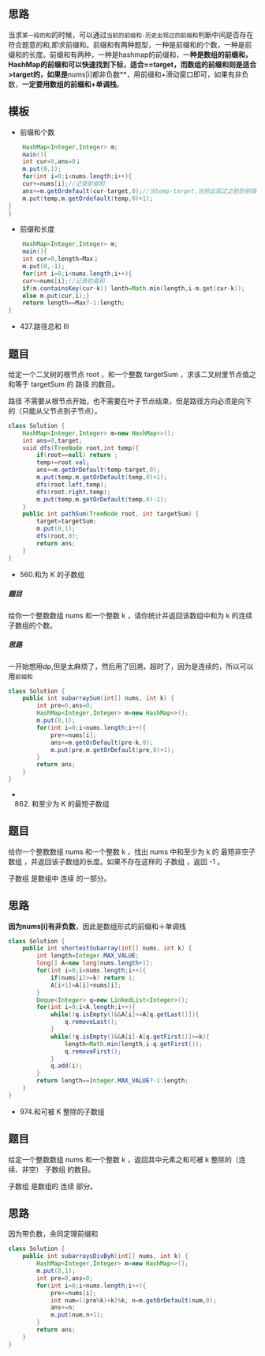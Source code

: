 ## 思路
当求`某一段的和`的时候，可以通过`当前的前缀和-历史出现过的前缀和`判断中间是否存在符合题意的和,即求前缀和。前缀和有两种题型，一种是前缀和的个数，一种是前缀和的长度。前缀和有两种，一种是hashmap的前缀和，一**种是数组的前缀和，HashMap的前缀和可以快速找到下标，适合==target，而数组的前缀和则是适合>target的，如果是**nums[i]都非负数**，用前缀和+滑动窗口即可，如果有非负数，**一定要用数组的前缀和+单调栈**。
## 模板
* 前缀和个数
```java
	HashMap<Integer,Integer> m;
	main(){
	int cur=0,ans=0；
	m.put(0,1);
	for(int i=0;i<nums.length;i++){
	cur+=nums[i];//记录前缀和
	ans+=m.getOrdefault(cur-target,0);//当temp-target,当他出现过之前的前缀和时候，那么这一段就是符合题意
	m.put(temp,m.getOrdefault(temp,0)+1);
}
}
```
* 前缀和长度 
```java
	HashMap<Integer,Integer> m;
	main(){
	int cur=0,length=Max；
	m.put(0,-1);
	for(int i=0;i<nums.length;i++){
	cur+=nums[i];//记录前缀和
	if(m.containsKey(cur-k)) lenth=Math.min(length,i-m.get(cur-k));
	else m.put(cur,i);}
	return length==Max?-1:length;
}
```
*  437.路径总和 III
## 题目

给定一个二叉树的根节点 root ，和一个整数 targetSum ，求该二叉树里节点值之和等于 targetSum 的 路径 的数目。

路径 不需要从根节点开始，也不需要在叶子节点结束，但是路径方向必须是向下的（只能从父节点到子节点）。
```java
class Solution {
    HashMap<Integer,Integer> m=new HashMap<>();
    int ans=0,target;
    void dfs(TreeNode root,int temp){
        if(root==null) return ;
        temp+=root.val;
        ans+=m.getOrDefault(temp-target,0);
        m.put(temp,m.getOrDefault(temp,0)+1);
        dfs(root.left,temp);
        dfs(root.right,temp);
        m.put(temp,m.getOrDefault(temp,0)-1);
    }
    public int pathSum(TreeNode root, int targetSum) {
        target=targetSum;
        m.put(0,1);
        dfs(root,0);
        return ans;
    }
}
```
*  560.和为 K 的子数组
##### 题目
给你一个整数数组 nums 和一个整数 k ，请你统计并返回该数组中和为 k 的连续子数组的个数。

##### 思路
一开始想用dp,但是太麻烦了，然后用了回溯，超时了，因为是连续的，所以可以用`前缀和`
```java
class Solution {
    public int subarraySum(int[] nums, int k) {
        int pre=0,ans=0;
        HashMap<Integer,Integer> m=new HashMap<>();
        m.put(0,1);
        for(int i=0;i<nums.length;i++){
            pre+=nums[i];
            ans+=m.getOrDefault(pre-k,0);
            m.put(pre,m.getOrDefault(pre,0)+1);
        }
        return ans;
    }
}
```
* 862. 和至少为 K 的最短子数组

## 题目
给你一个整数数组 nums 和一个整数 k ，找出 nums 中和至少为 k 的 最短非空子数组 ，并返回该子数组的长度。如果不存在这样的 子数组 ，返回 -1 。

子数组 是数组中 连续 的一部分。
## 思路
**因为nums[i]有非负数**，因此是数组形式的前缀和＋单调栈
```java
class Solution {
    public int shortestSubarray(int[] nums, int k) {
        int length=Integer.MAX_VALUE;
        long[] A=new long[nums.length+1];
        for(int i=0;i<nums.length;i++){
            if(nums[i]>=k) return 1;
            A[i+1]=A[i]+nums[i];
        }
        Deque<Integer> q=new LinkedList<Integer>();
        for(int i=0;i<A.length;i++){
            while(!q.isEmpty()&&A[i]<=A[q.getLast()]){
                q.removeLast();
            }
            while(!q.isEmpty()&&A[i]-A[q.getFirst()]>=k){
                length=Math.min(length,i-q.getFirst());
                q.removeFirst();
            }
            q.add(i);
        }
        return length==Integer.MAX_VALUE?-1:length;
    }
}
```
* 974.和可被 K 整除的子数组

## 题目
给定一个整数数组 nums 和一个整数 k ，返回其中元素之和可被 k 整除的（连续、非空） 子数组 的数目。

子数组 是数组的 连续 部分。
## 思路
因为带负数，余同定理前缀和
```java
class Solution {
    public int subarraysDivByK(int[] nums, int k) {
        HashMap<Integer,Integer> m=new HashMap<>();
        m.put(0,1);
        int pre=0,ans=0;
        for(int i=0;i<nums.length;i++){
            pre+=nums[i];
            int num=((pre%k)+k)%k, n=m.getOrDefault(num,0);
            ans+=n;   
            m.put(num,n+1);
        }
        return ans;
    }
}
```
